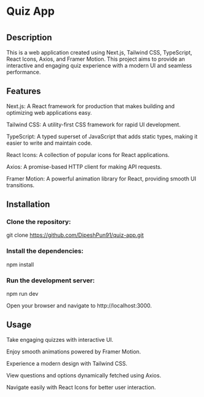 <h1>Quiz App<h1>

<h2>Description</h2>

This is a web application created using Next.js, Tailwind CSS, TypeScript, React Icons, Axios, and Framer Motion. This project aims to provide an interactive and engaging quiz experience with a modern UI and seamless performance.

<h2>Features</h2>

Next.js: A React framework for production that makes building and optimizing web applications easy.

Tailwind CSS: A utility-first CSS framework for rapid UI development.

TypeScript: A typed superset of JavaScript that adds static types, making it easier to write and maintain code.

React Icons: A collection of popular icons for React applications.

Axios: A promise-based HTTP client for making API requests.

Framer Motion: A powerful animation library for React, providing smooth UI transitions.

<h2>Installation</h2>

<h3>Clone the repository:</h3>

git clone https://github.com/DipeshPun91/quiz-app.git

<h3>Install the dependencies:</h3>

npm install

<h3>Run the development server:</h3>

npm run dev

Open your browser and navigate to http://localhost:3000.

<h2>Usage</h2>

Take engaging quizzes with interactive UI.

Enjoy smooth animations powered by Framer Motion.

Experience a modern design with Tailwind CSS.

View questions and options dynamically fetched using Axios.

Navigate easily with React Icons for better user interaction.
